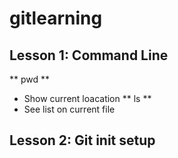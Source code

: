 # gitlearning
## Lesson 1: Command Line
** pwd **
* Show current loacation
** ls **
* See list on current file
## Lesson 2: Git init setup
